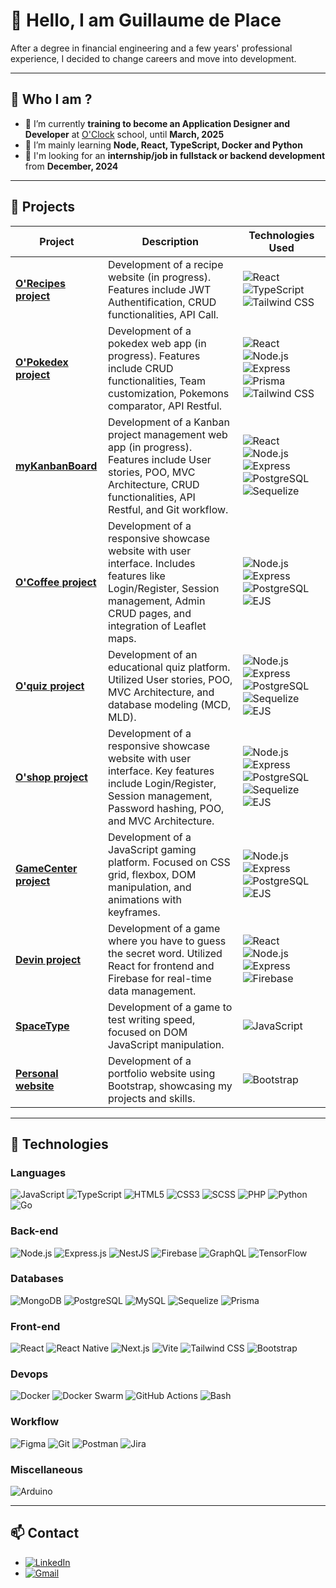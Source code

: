 # 👋 Hello, I am Guillaume de Place

After a degree in financial engineering and a few years' professional experience, I decided to change careers and move into development.

---

## 🌟 Who I am ?

- 🔭 I’m currently **training to become an Application Designer and Developer** at <a href="https://oclock.io/" target="blank">O'Clock</a> school, until **March, 2025**
- 🌱 I’m mainly learning **Node, React, TypeScript, Docker and Python**
- 💬 I'm looking for an **internship/job in fullstack or backend development** from **December, 2024**

---

## 🚀 Projects

| Project       | Description                                 | Technologies Used           |
| ------------- | ------------------------------------------- | --------------------------- |
| **[O'Recipes project](https://github.com/gdp-stack/Oclock-projects/tree/master/Orecipes)** | Development of a recipe website (in progress). Features include JWT Authentification, CRUD functionalities, API Call. | ![React](https://img.shields.io/badge/React-20232A?style=flat-square&logo=react&logoColor=61DAFB) ![TypeScript](https://img.shields.io/badge/TypeScript-3178C6?style=flat-square&logo=typescript&logoColor=white) ![Tailwind CSS](https://img.shields.io/badge/Tailwind_CSS-38B2AC?style=flat-square&logo=tailwind-css&logoColor=white)
| **[O'Pokedex project](https://github.com/gdp-stack/Oclock-projects/tree/master/Opokedex)** | Development of a pokedex web app (in progress). Features include CRUD functionalities, Team customization, Pokemons comparator, API Restful. | ![React](https://img.shields.io/badge/React-20232A?style=flat-square&logo=react&logoColor=61DAFB) ![Node.js](https://img.shields.io/badge/Node.js-339933?style=flat-square&logo=nodedotjs&logoColor=white) ![Express](https://img.shields.io/badge/Express-000000?style=flat-square&logo=express&logoColor=white) ![Prisma](https://img.shields.io/badge/Prisma-2D3748?style=flat-square&logo=prisma&logoColor=white) ![Tailwind CSS](https://img.shields.io/badge/Tailwind_CSS-38B2AC?style=flat-square&logo=tailwind-css&logoColor=white) |
| **[myKanbanBoard](https://github.com/gdp-stack/Oclock-projects/tree/master/myOkanbanBoard)** | Development of a Kanban project management web app (in progress). Features include User stories, POO, MVC Architecture, CRUD functionalities, API Restful, and Git workflow. | ![React](https://img.shields.io/badge/React-20232A?style=flat-square&logo=react&logoColor=61DAFB) ![Node.js](https://img.shields.io/badge/Node.js-339933?style=flat-square&logo=nodedotjs&logoColor=white) ![Express](https://img.shields.io/badge/Express-000000?style=flat-square&logo=express&logoColor=white) ![PostgreSQL](https://img.shields.io/badge/PostgreSQL-4169E1?style=flat-square&logo=postgresql&logoColor=white) ![Sequelize](https://img.shields.io/badge/Sequelize-52B0E7?style=flat-square&logo=sequelize&logoColor=white) |
| **[O'Coffee project](https://github.com/gdp-stack/Oclock-projects/tree/master/Ocoffee)** | Development of a responsive showcase website with user interface. Includes features like Login/Register, Session management, Admin CRUD pages, and integration of Leaflet maps. | ![Node.js](https://img.shields.io/badge/Node.js-339933?style=flat-square&logo=nodedotjs&logoColor=white) ![Express](https://img.shields.io/badge/Express-000000?style=flat-square&logo=express&logoColor=white) ![PostgreSQL](https://img.shields.io/badge/PostgreSQL-4169E1?style=flat-square&logo=postgresql&logoColor=white) ![EJS](https://img.shields.io/badge/EJS-FFCA28?style=flat-square&logo=ejs&logoColor=white) |
| **[O'quiz project](https://github.com/gdp-stack/Oclock-projects/tree/master/Oquiz)** | Development of an educational quiz platform. Utilized User stories, POO, MVC Architecture, and database modeling (MCD, MLD). | ![Node.js](https://img.shields.io/badge/Node.js-339933?style=flat-square&logo=nodedotjs&logoColor=white) ![Express](https://img.shields.io/badge/Express-000000?style=flat-square&logo=express&logoColor=white) ![PostgreSQL](https://img.shields.io/badge/PostgreSQL-4169E1?style=flat-square&logo=postgresql&logoColor=white) ![Sequelize](https://img.shields.io/badge/Sequelize-52B0E7?style=flat-square&logo=sequelize&logoColor=white) ![EJS](https://img.shields.io/badge/EJS-FFCA28?style=flat-square&logo=ejs&logoColor=white) |
| **[O'shop project](https://github.com/gdp-stack/Oclock-projects/tree/master/Oshop)** | Development of a responsive showcase website with user interface. Key features include Login/Register, Session management, Password hashing, POO, and MVC Architecture. | ![Node.js](https://img.shields.io/badge/Node.js-339933?style=flat-square&logo=nodedotjs&logoColor=white) ![Express](https://img.shields.io/badge/Express-000000?style=flat-square&logo=express&logoColor=white) ![PostgreSQL](https://img.shields.io/badge/PostgreSQL-4169E1?style=flat-square&logo=postgresql&logoColor=white) ![Sequelize](https://img.shields.io/badge/Sequelize-52B0E7?style=flat-square&logo=sequelize&logoColor=white) ![EJS](https://img.shields.io/badge/EJS-FFCA28?style=flat-square&logo=ejs&logoColor=white) |
| **[GameCenter project](https://github.com/gdp-stack/Oclock-projects/tree/master/GameCenter)** | Development of a JavaScript gaming platform. Focused on CSS grid, flexbox, DOM manipulation, and animations with keyframes. | ![Node.js](https://img.shields.io/badge/Node.js-339933?style=flat-square&logo=nodedotjs&logoColor=white) ![Express](https://img.shields.io/badge/Express-000000?style=flat-square&logo=express&logoColor=white) ![PostgreSQL](https://img.shields.io/badge/PostgreSQL-4169E1?style=flat-square&logo=postgresql&logoColor=white) ![EJS](https://img.shields.io/badge/EJS-FFCA28?style=flat-square&logo=ejs&logoColor=white) |
| **[Devin project](https://github.com/gdp-stack/Devin/tree/main)** | Development of a game where you have to guess the secret word. Utilized React for frontend and Firebase for real-time data management. | ![React](https://img.shields.io/badge/React-20232A?style=flat-square&logo=react&logoColor=61DAFB) ![Node.js](https://img.shields.io/badge/Node.js-339933?style=flat-square&logo=nodedotjs&logoColor=white) ![Express](https://img.shields.io/badge/Express-000000?style=flat-square&logo=express&logoColor=white) ![Firebase](https://img.shields.io/badge/Firebase-FFCA28?style=flat-square&logo=firebase&logoColor=white) |
| **[SpaceType](https://github.com/gdp-stack/SpaceType---V3)** | Development of a game to test writing speed, focused on DOM JavaScript manipulation. | ![JavaScript](https://img.shields.io/badge/JavaScript-F7DF1E?style=flat-square&logo=javascript&logoColor=black) |
| **[Personal website](https://github.com/gdp-stack/Site-perso)** | Development of a portfolio website using Bootstrap, showcasing my projects and skills. | ![Bootstrap](https://img.shields.io/badge/Bootstrap-7952B3?style=flat-square&logo=bootstrap&logoColor=white) |

---

## 🚀 Technologies

### **Languages**

![JavaScript](https://img.shields.io/badge/JavaScript-F7DF1E?style=flat-square&logo=javascript&logoColor=black)
![TypeScript](https://img.shields.io/badge/TypeScript-3178C6?style=flat-square&logo=typescript&logoColor=white)
![HTML5](https://img.shields.io/badge/HTML5-E34F26?style=flat-square&logo=html5&logoColor=white)
![CSS3](https://img.shields.io/badge/CSS3-1572B6?style=flat-square&logo=css3&logoColor=white)
![SCSS](https://img.shields.io/badge/SCSS-CC6699?style=flat-square&logo=sass&logoColor=white)
![PHP](https://img.shields.io/badge/PHP-777BB4?style=flat-square&logo=php&logoColor=white)
![Python](https://img.shields.io/badge/Python-3776AB?style=flat-square&logo=python&logoColor=white)
![Go](https://img.shields.io/badge/Go-00ADD8?style=flat-square&logo=go&logoColor=white)

### **Back-end**

![Node.js](https://img.shields.io/badge/Node.js-339933?style=flat-square&logo=nodedotjs&logoColor=white)
![Express.js](https://img.shields.io/badge/Express.js-000000?style=flat-square&logo=express&logoColor=white)
![NestJS](https://img.shields.io/badge/NestJS-E0234E?style=flat-square&logo=nestjs&logoColor=white)
![Firebase](https://img.shields.io/badge/Firebase-FFCA28?style=flat-square&logo=firebase&logoColor=white)
![GraphQL](https://img.shields.io/badge/GraphQL-E10098?style=flat-square&logo=graphql&logoColor=white)
![TensorFlow](https://img.shields.io/badge/TensorFlow-FF6F00?style=flat-square&logo=tensorflow&logoColor=white)

### **Databases**

![MongoDB](https://img.shields.io/badge/MongoDB-47A248?style=flat-square&logo=mongodb&logoColor=white)
![PostgreSQL](https://img.shields.io/badge/PostgreSQL-4169E1?style=flat-square&logo=postgresql&logoColor=white)
![MySQL](https://img.shields.io/badge/MySQL-4479A1?style=flat-square&logo=mysql&logoColor=white)
![Sequelize](https://img.shields.io/badge/Sequelize-52B0E7?style=flat-square&logo=sequelize&logoColor=white)
![Prisma](https://img.shields.io/badge/Prisma-2D3748?style=flat-square&logo=prisma&logoColor=white)

### **Front-end**

![React](https://img.shields.io/badge/React-20232A?style=flat-square&logo=react&logoColor=61DAFB)
![React Native](https://img.shields.io/badge/React%20Native-20232A?style=flat-square&logo=react&logoColor=61DAFB)
![Next.js](https://img.shields.io/badge/Next.js-000000?style=flat-square&logo=nextdotjs&logoColor=white)
![Vite](https://img.shields.io/badge/Vite-646CFF?style=flat-square&logo=vite&logoColor=white)
![Tailwind CSS](https://img.shields.io/badge/Tailwind%20CSS-06B6D4?style=flat-square&logo=tailwindcss&logoColor=white)
![Bootstrap](https://img.shields.io/badge/Bootstrap-7952B3?style=flat-square&logo=bootstrap&logoColor=white)

### **Devops**

![Docker](https://img.shields.io/badge/Docker-2496ED?style=flat-square&logo=docker&logoColor=white)
![Docker Swarm](https://img.shields.io/badge/Docker%20Swarm-2496ED?style=flat-square&logo=docker&logoColor=white)
![GitHub Actions](https://img.shields.io/badge/GitHub%20Actions-2088FF?style=flat-square&logo=githubactions&logoColor=white)
![Bash](https://img.shields.io/badge/Bash-4EAA25?style=flat-square&logo=gnubash&logoColor=white)

### **Workflow**

![Figma](https://img.shields.io/badge/Figma-F24E1E?style=flat-square&logo=figma&logoColor=white)
![Git](https://img.shields.io/badge/Git-F05032?style=flat-square&logo=git&logoColor=white)
![Postman](https://img.shields.io/badge/Postman-FF6C37?style=flat-square&logo=postman&logoColor=white)
![Jira](https://img.shields.io/badge/Jira-0052CC?style=flat-square&logo=jira&logoColor=white)

### **Miscellaneous**

![Arduino](https://img.shields.io/badge/Arduino-00979D?style=flat-square&logo=arduino&logoColor=white)

---

## 📫 Contact

- [![LinkedIn](https://img.shields.io/badge/LinkedIn-0A66C2?style=flat-square&logo=linkedin&logoColor=white)](https://www.linkedin.com/in/g-de-place/)
- [![Gmail](https://img.shields.io/badge/Gmail-D14836?style=flat-square&logo=gmail&logoColor=white)](mailto:guillaume.deplace@gmail.com)
